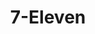 ---
title: "7-Eleven"
url: /chesapeake/7-eleven-battlefield-boulevard-south-2/
shop: convenience
---